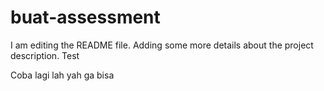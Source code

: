# buat-assessment
I am editing the README file. Adding some more details about the project description. Test

Coba lagi lah yah ga bisa
